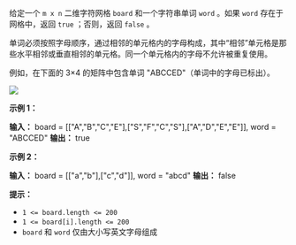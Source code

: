 给定一个 `m x n` 二维字符网格 `board` 和一个字符串单词 `word` 。如果 `word` 存在于网格中，返回 `true` ；否则，返回 `false` 。

单词必须按照字母顺序，通过相邻的单元格内的字母构成，其中“相邻”单元格是那些水平相邻或垂直相邻的单元格。同一个单元格内的字母不允许被重复使用。

例如，在下面的 3×4 的矩阵中包含单词 "ABCCED"（单词中的字母已标出）。

![](https://assets.leetcode.com/uploads/2020/11/04/word2.jpg)

**示例 1：**

**输入：** board = \[\["A","B","C","E"\],\["S","F","C","S"\],\["A","D","E","E"\]\], word = "ABCCED"
**输出：** true

**示例 2：**

**输入：** board = \[\["a","b"\],\["c","d"\]\], word = "abcd"
**输出：** false

**提示：**

*   `1 <= board.length <= 200`
*   `1 <= board[i].length <= 200`
*   `board` 和 `word` 仅由大小写英文字母组成
